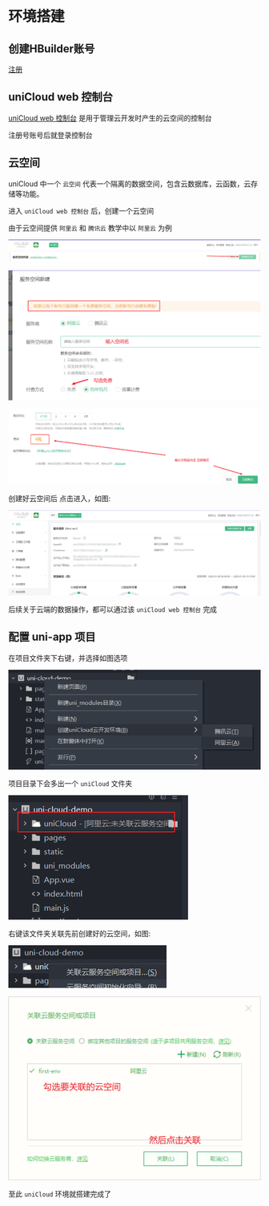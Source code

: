 # 环境搭建

## 创建HBuilder账号

[注册](https://dev.dcloud.net.cn/pages/common/register?redirect_uri=https%3A%2F%2Funicloud.dcloud.net.cn)

## uniCloud web 控制台

[uniCloud web 控制台](https://unicloud.dcloud.net.cn/pages/login/login) 是用于管理云开发时产生的云空间的控制台

注册号账号后就登录控制台

## 云空间

uniCloud 中一个 `云空间` 代表一个隔离的数据空间，包含云数据库，云函数，云存储等功能。

进入 `uniCloud web 控制台` 后，创建一个云空间

由于云空间提供 `阿里云` 和 `腾讯云` 教学中以 `阿里云` 为例

![](md-img/2023-01-29-15-31-23.png)

![](md-img/2023-01-29-15-32-48.png)

![](md-img/2023-01-29-15-34-40.png)

创建好云空间后 点击进入，如图:

![](md-img/2023-01-29-15-37-39.png)

后续关于云端的数据操作，都可以通过该 `uniCloud web 控制台` 完成

## 配置 uni-app 项目

在项目文件夹下右键，并选择如图选项

![](md-img/2023-01-29-15-41-38.png)

项目目录下会多出一个 `uniCloud` 文件夹

![](md-img/2023-01-29-15-42-23.png)

右键该文件夹关联先前创建好的云空间，如图:

![](md-img/2023-01-29-15-43-06.png)

![](md-img/2023-01-29-15-44-04.png)

至此 `uniCloud` 环境就搭建完成了